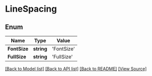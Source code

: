 # LineSpacing


## Enum
Name | Type | Value
------------ | ------------- | -------------
**FontSize** | **string** | 'FontSize'
**FullSize** | **string** | 'FullSize'

[[Back to Model list]](../README.md#documentation-for-models) [[Back to API list]](../README.md#documentation-for-api-endpoints) [[Back to README]](../README.md) [[View Source]](../src/models/lineSpacing.ts)


